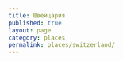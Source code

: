 ```yaml
---
title: Швейцария
published: true
layout: page
category: places
permalink: places/switzerland/
---
```

